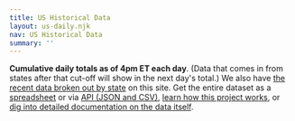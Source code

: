 ```yaml
---
title: US Historical Data
layout: us-daily.njk
nav: US Historical Data
summary: ''
---
```

**Cumulative daily totals as of 4pm ET each day**. (Data that comes in from states after that cut-off will show in the next day's total.) We also have [the recent data broken out by state](/data/) on this site. Get the entire dataset as a [spreadsheet](https://docs.google.com/spreadsheets/u/2/d/e/2PACX-1vRwAqp96T9sYYq2-i7Tj0pvTf6XVHjDSMIKBdZHXiCGGdNC0ypEU9NbngS8mxea55JuCFuua1MUeOj5/pubhtml) or via [API (JSON and CSV)](/api/), [learn how this project works](/about-tracker/), or [dig into detailed documentation on the data itself](/newsroom-expert-faq/).
